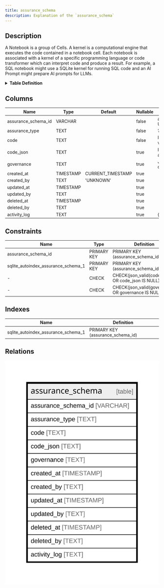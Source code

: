 ```yaml
---
title: assurance_schema
description: Explanation of the `assurance_schema` 
---
```



## Description

A Notebook is a group of Cells. A kernel is a computational engine that executes the code contained in a notebook cell.  Each notebook is associated with a kernel of a specific programming language or code transformer which can interpret  code and produce a result. For example, a SQL notebook might use a SQLite kernel for running SQL code and an AI Prompt  might prepare AI prompts for LLMs.

<details>
<summary><strong>Table Definition</strong></summary>

```sql
CREATE TABLE "assurance_schema" (
    "assurance_schema_id" VARCHAR PRIMARY KEY NOT NULL,
    "assurance_type" TEXT NOT NULL,
    "code" TEXT NOT NULL,
    "code_json" TEXT CHECK(json_valid(code_json) OR code_json IS NULL),
    "governance" TEXT CHECK(json_valid(governance) OR governance IS NULL),
    "created_at" TIMESTAMP DEFAULT CURRENT_TIMESTAMP,
    "created_by" TEXT DEFAULT 'UNKNOWN',
    "updated_at" TIMESTAMP,
    "updated_by" TEXT,
    "deleted_at" TIMESTAMP,
    "deleted_by" TEXT,
    "activity_log" TEXT
)
```

</details>

## Columns

| Name                | Type      | Default           | Nullable | Comment                                                                                |
| ------------------- | --------- | ----------------- | -------- | -------------------------------------------------------------------------------------- |
| assurance_schema_id | VARCHAR   |                   | false    | assurance_schema primary key and internal label (not a ULID)                           |
| assurance_type      | TEXT      |                   | false    | 'JSON Schema', 'XML Schema', etc.                                                      |
| code                | TEXT      |                   | false    | If the schema is other than JSON Schema, use this for the validation code              |
| code_json           | TEXT      |                   | true     | If the schema is a JSON Schema or the assurance code has a JSON representation         |
| governance          | TEXT      |                   | true     | JSON schema-specific governance data (description, documentation, usage, etc. in JSON) |
| created_at          | TIMESTAMP | CURRENT_TIMESTAMP | true     |                                                                                        |
| created_by          | TEXT      | 'UNKNOWN'         | true     |                                                                                        |
| updated_at          | TIMESTAMP |                   | true     |                                                                                        |
| updated_by          | TEXT      |                   | true     |                                                                                        |
| deleted_at          | TIMESTAMP |                   | true     |                                                                                        |
| deleted_by          | TEXT      |                   | true     |                                                                                        |
| activity_log        | TEXT      |                   | true     | {"isSqlDomainZodDescrMeta":true,"isJsonSqlDomain":true}                                |

## Constraints

| Name                                | Type        | Definition                                          |
| ----------------------------------- | ----------- | --------------------------------------------------- |
| assurance_schema_id                 | PRIMARY KEY | PRIMARY KEY (assurance_schema_id)                   |
| sqlite_autoindex_assurance_schema_1 | PRIMARY KEY | PRIMARY KEY (assurance_schema_id)                   |
| -                                   | CHECK       | CHECK(json_valid(code_json) OR code_json IS NULL)   |
| -                                   | CHECK       | CHECK(json_valid(governance) OR governance IS NULL) |

## Indexes

| Name                                | Definition                        |
| ----------------------------------- | --------------------------------- |
| sqlite_autoindex_assurance_schema_1 | PRIMARY KEY (assurance_schema_id) |

## Relations

![er](../../../../../assets/assurance_schema.svg)
